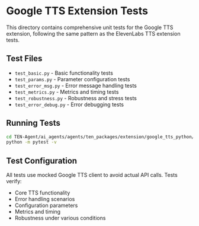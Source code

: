 # Google TTS Extension Tests

This directory contains comprehensive unit tests for the Google TTS extension, following the same pattern as the ElevenLabs TTS extension tests.

## Test Files

- `test_basic.py` - Basic functionality tests
- `test_params.py` - Parameter configuration tests  
- `test_error_msg.py` - Error message handling tests
- `test_metrics.py` - Metrics and timing tests
- `test_robustness.py` - Robustness and stress tests
- `test_error_debug.py` - Error debugging tests

## Running Tests

```bash
cd TEN-Agent/ai_agents/agents/ten_packages/extension/google_tts_python/tests
python -m pytest -v
```

## Test Configuration

All tests use mocked Google TTS client to avoid actual API calls. Tests verify:
- Core TTS functionality
- Error handling scenarios
- Configuration parameters
- Metrics and timing
- Robustness under various conditions
